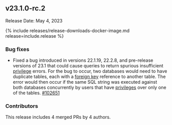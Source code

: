 ## v23.1.0-rc.2

Release Date: May 4, 2023

{% include releases/release-downloads-docker-image.md release=include.release %}

<h3 id="v23-1-0-rc-2-bug-fixes">Bug fixes</h3>

- Fixed a bug introduced in versions 22.1.19, 22.2.8, and pre-release versions of 23.1 that could cause queries to return spurious insufficient [privilege](../v23.1/security-reference/authorization.html) errors. For the bug to occur, two databases would need to have duplicate tables, each with a [foreign key](../v23.1/foreign-key.html) reference to another table. The error would then occur if the same SQL string was executed against both databases concurrently by users that have [privileges](../v23.1/security-reference/authorization.html) over only one of the tables. [#102651][#102651]

<div class="release-note-contributors" markdown="1">

<h3 id="v23-1-0-rc-2-contributors">Contributors</h3>

This release includes 4 merged PRs by 4 authors.

</div>

[#102651]: https://github.com/cockroachdb/cockroach/pull/102651
